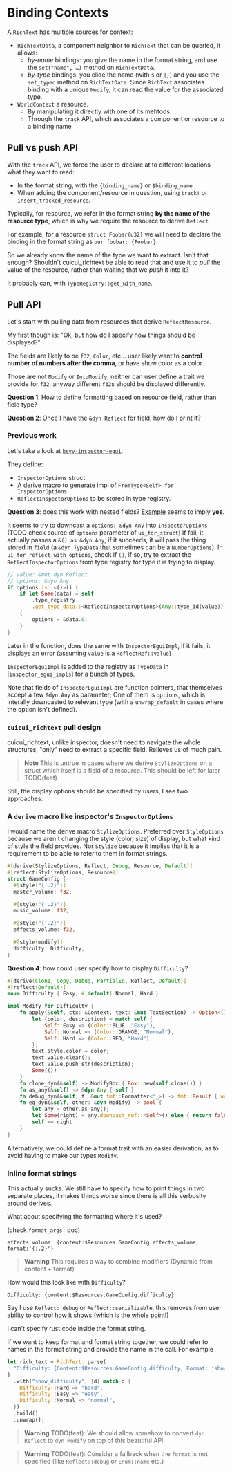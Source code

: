 # Binding Contexts

A `RichText` has multiple sources for context:

- `RichTextData`, a component neighbor to `RichText` that can be queried, it
  allows:
  - *by-name* bindings: you give the name in the format string, and use the
    `set("name", …)` method on `RichTextData`.
  - *by-type* bindings: you elide the name (with `$` or `{}`) and you use the
    `set_typed` method on `RichTextData`. Since `RichText` associates binding
    with a unique `Modify`, it can read the value for the associated type.
- `WorldContext` a resource.
  - By manipulating it directly with one of its mehtods.
  - Through the `track` API, which associates a component or resource to a
    binding name


## Pull vs push API

With the `track` API, we force the user to declare at to different locations
what they want to read:

- In the format string, with the `{binding_name}` or `$binding_name`
- When adding the component/resource in question, using `track!` or
  `insert_tracked_resource`.

Typically, for resource, we refer in the format string **by the name of the
resource type**, which is why we require the resource to derive `Reflect`.

For example, for a resource `struct Foobar(u32)` we will need to declare the
binding in the format string as `our foobar: {Foobar}`.

So we already know the name of the type we want to extract. Isn't that enough?
Shouldn't cuicui_richtext be able to read that and use it to _pull_ the value
of the resource, rather than waiting that we _push_ it into it?

It probably can, with `TypeRegistry::get_with_name`.

## Pull API

Let's start with pulling data from resources that derive `ReflectResource`.

My first though is: "Ok, but how do I specify how things should be displayed?"

The fields are likely to be `f32`, `Color`, etc… user likely want to **control
number of numbers after the comma**, or have show color as a color.

Those are not `Modify` or `IntoModify`, neither can user define a trait we
provide for `f32`, anyway different `f32`s should be displayed differently.

**Question 1**: How to define formatting based on resource field, rather than
field type?

**Question 2**: Once I have the `&dyn Reflect` for field, how do I print it?

### Previous work

Let's take a look at [`bevy-inspector-egui`].

They define:

- `InspectorOptions` struct
- A derive macro to generate impl of `FromType<Self> for InspectorOptions`
- `ReflectInspectorOptions` to be stored in type registry.

**Question 3**: does this work with nested fields? [Example][io-example] seems
to imply **yes**.

It seems to try to downcast a `options: &dyn Any` into `InspectorOptions`
(TODO check source of `options` parameter of `ui_for_struct`)
If fail, it actually passes a `&() as &dyn Any`, if it succeeds, it will pass
the thing stored in `field` (a `&dyn TypeData` that sometimes can be a `NumberOptions`).
In `ui_for_reflect_with_options`, check if `()`, if so, try to extract the
`ReflectInspectorOptions` from type registry for type it is trying to display.

```rust
// value: &mut dyn Reflect
// options: &dyn Any
if options.is::<()>() {
    if let Some(data) = self
        .type_registry
        .get_type_data::<ReflectInspectorOptions>(Any::type_id(value))
    {
        options = &data.0;
    }
}
```

Later in the function, does the same with `InspectorEguiImpl`, if it fails, it
displays an error (assuming `value` is a `ReflectRef::Value`)

`InspectorEguiImpl` is added to the registry as `TypeData` in [`inspector_egui_impls`]
for a bunch of types.

Note that fields of `InspectorEguiImpl` are function pointers, that themselves
accept a few `&dyn Any` as parameter; One of them is `options`, which is interally
downcasted to relevant type (with a `unwrap_default` in cases where the option
isn't defined).

### `cuicui_richtext` pull design

cuicui_richtext, unlike inspector, doesn't need to navigate the whole structures,
"only" need to extract a specific field. Relieves us of much pain.

> **Note**
> This is untrue in cases where we derive `StylizeOptions` on a struct which
> itself is a field of a resource. This should be left for later TODO(feat)

Still, the display options should be specified by users, I see two approaches:

### A `derive` macro like inspector's `InspectorOptions`

I would name the derive macro `StylizeOptions`.
Preferred over `StyleOptions` because we aren't changing the style (color, size)
of display, but what kind of style the field provides.
Nor `Stylize` because it implies that it is a requirement to be able to refer
to them in format strings.

```rust
#[derive(StylizeOptions, Reflect, Debug, Resource, Default)]
#[reflect(StylizeOptions, Resource)]
struct GameConfig {
  #[style("{:.2}")]
  master_volume: f32,

  #[style("{:.2}")]
  music_volume: f32,

  #[style("{:.2}")]
  effects_volume: f32,

  #[style(modify)]
  difficulty: Difficulty,
}
```

**Question 4**: how could user specify how to display `Difficulty`?

```rust
#[derive(Clone, Copy, Debug, PartialEq, Reflect, Default)]
#[reflect(Default)]
enum Difficulty { Easy, #[default] Normal, Hard }

impl Modify for Difficulty {
    fn apply(&self, ctx: &Context, text: &mut TextSection) -> Option<()> {
        let (color, description) = match self {
            Self::Easy => (Color::BLUE, "Easy"),
            Self::Normal => (Color::ORANGE, "Normal"),
            Self::Hard => (Color::RED, "Hard"),
        };
        text.style.color = color;
        text.value.clear();
        text.value.push_str(description);
        Some(())
    }
    fn clone_dyn(&self) -> ModifyBox { Box::new(self.clone()) }
    fn as_any(&self) -> &dyn Any { self }
    fn debug_dyn(&self, f: &mut fmt::Formatter<'_>) -> fmt::Result { write!(f, "{self:?}") }
    fn eq_dyn(&self, other: &dyn Modify) -> bool {
        let any = other.as_any();
        let Some(right) = any.downcast_ref::<Self>() else { return false; };
        self == right
    }
}
```

Alternatively, we could define a format trait with an easier derivation, as to
avoid having to make our types `Modify`.

### Inline format strings

This actually sucks. We still have to specify how to print things in two separate
places, it makes things worse since there is all this verbosity around derives.

What about specifying the formatting where it's used?

(check `format_args!` doc)

```
effects volume: {content:$Resources.GameConfig.effects_volume, format:'{:.2}'}
```

> **Warning**
> This requires a way to combine modifiers (Dynamic from content + format)

How would this look like with `Difficulty`?

```
Difficulty: {content:$Resources.GameConfig.difficulty}
```

Say I use `Reflect::debug` or `Reflect::serializable`, this removes from user
ability to control how it shows (which is the whole point!)

I can't specify rust code inside the format string.

If we want to keep format and format string together, we could refer to names
in the format string and provide the name in the call. For example

```rust
let rich_text = RichText::parse(
  "Difficulty: {Content:$Resources.GameConfig.difficulty, Format: 'show_difficulty'}"
)
  .with("show_difficulty", |d| match d {
    Difficulty::Hard => "hard",
    Difficulty::Easy => "easy",
    Difficulty::Normal => "normal",
  })
  .build()
  .unwrap();
```

> **Warning**
> TODO(feat): We should allow somehow to convert `dyn Reflect` to `dyn Modify`
> on top of this beautiful API.

> **Warning**
> TODO(feat): Consider a fallback when the `format` is not specified (like 
> `Reflect::debug` or `Enum::name` etc.)

[inspector_egui_impls]: https://github.com/jakobhellermann/bevy-inspector-egui/blob/main/crates/bevy-inspector-egui/src/inspector_egui_impls/mod.rs
[io-example]: https://github.com/jakobhellermann/bevy-inspector-egui/blob/main/crates/bevy-inspector-egui/examples/basic/inspector_options.rs
[`bevy-inspector-egui`]: https://docs.rs/bevy-inspector-egui/0.16.0/bevy_inspector_egui/inspector_options/std_options/struct.NumberOptions.html